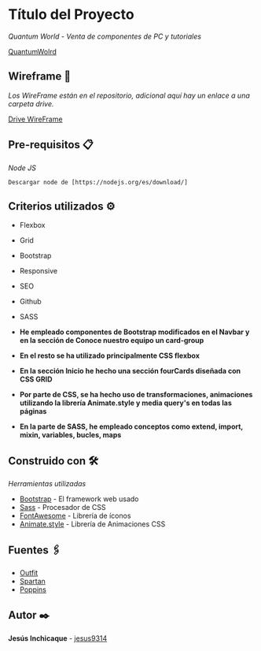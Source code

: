 # Título del Proyecto

_Quantum World - Venta de componentes de PC y tutoriales_

[QuantumWolrd](https://quantum-world-eta.vercel.app/)

## Wireframe 🚀

_Los WireFrame están en el repositorio, adicional aquí hay un enlace a una carpeta drive._

[Drive WireFrame](https://drive.google.com/drive/folders/160RfhxT9ifRdm2Pu8bOH4hOBZ3QvAaG1?usp=sharing)


## Pre-requisitos 📋

_Node JS_

```
Descargar node de [https://nodejs.org/es/download/]
```

## Criterios utilizados ⚙️

* Flexbox
* Grid
* Bootstrap
* Responsive
* SEO
* Github
* SASS

* **He empleado componentes de Bootstrap modificados en el Navbar y en la sección de Conoce nuestro equipo un card-group**
* **En el resto se ha utilizado principalmente CSS flexbox**
* **En la sección Inicio he hecho una sección fourCards diseñada con CSS GRID**
* **Por parte de CSS, se ha hecho uso de transformaciones, animaciones utilizando la librería Animate.style y media query's en todas las páginas**
* **En la parte de SASS, he empleado conceptos como extend, import, mixin, variables, bucles, maps**

## Construido con 🛠️

_Herramientas utilizadas_

* [Bootstrap](https://getbootstrap.com/) - El framework web usado
* [Sass](https://sass-lang.com/) - Procesador de CSS
* [FontAwesome](https://fontawesome.com/) - Librería de íconos
* [Animate.style](https://animate.style/) - Librería de Animaciones CSS

## Fuentes 🖇️

* [Outfit](https://fonts.google.com/specimen/Outfit?query=outfit)
* [Spartan](https://fonts.google.com/specimen/League+Spartan?query=spartan)
* [Poppins](https://fonts.google.com/specimen/Poppins?query=poppins)


## Autor ✒️


**Jesús Inchicaque** - [jesus9314](https://github.com/jesus9314)


